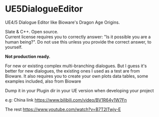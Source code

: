 # UE5DialogueEditor
UE4/5 Dialogue Editor like Bioware's Dragon Age Origins. 

Slate & C++. Open source.  
Current license requires you to correctly answer: "Is it possible you are a human being?". Do not use this unless you provide the correct answer, to yourself.

**Not production ready.**

For new or existing complex multi-branching dialogues. But I guess it's better for new dialogues, the existing ones I used as a test are from Bioware. It also requires you to create your own plots data tables, some examples included, also from Bioware

Dump it in your Plugin dir in your UE version when developing your project

e.g:
China link
https://www.bilibili.com/video/BV1R64y1W7Fn

The rest
https://www.youtube.com/watch?v=B7T2lTwjy-E 
